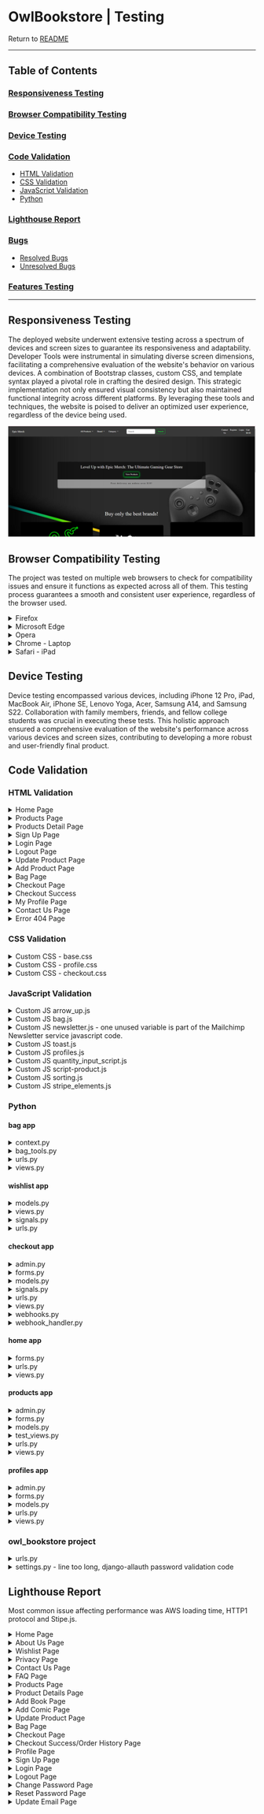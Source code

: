 # OwlBookstore | Testing

Return to [README](README.md)
- - -

## Table of Contents

### [Responsiveness Testing](#responsiveness-testing-1)

### [Browser Compatibility Testing](#browser-compatibility-testing-1)

### [Device Testing](#device-testing-1)

### [Code Validation](#code-validation-1)

* [HTML Validation](#html-validation)
* [CSS Validation](#css-validation)
* [JavaScript Validation](#javascript-validation)
* [Python](#python)

### [Lighthouse Report](#lighthouse-report-1)

### [Bugs](#bugs-1)

* [Resolved Bugs](#resolved-bugs)
* [Unresolved Bugs](#unresolved-bug)

### [Features Testing](#features-testing-1)

- - -

## Responsiveness Testing

The deployed website underwent extensive testing across a spectrum of devices and screen sizes to guarantee its responsiveness and adaptability. Developer Tools were instrumental in simulating diverse screen dimensions, facilitating a comprehensive evaluation of the website's behavior on various devices.
A combination of Bootstrap classes, custom CSS, and template syntax played a pivotal role in crafting the desired design. This strategic implementation not only ensured visual consistency but also maintained functional integrity across different platforms. By leveraging these tools and techniques, the website is poised to deliver an optimized user experience, regardless of the device being used.

![Homepage](/media/readme/homepage.png)

## Browser Compatibility Testing

The project was tested on multiple web browsers to check for compatibility issues and ensure it functions as expected across all of them. This testing process guarantees a smooth and consistent user experience, regardless of the browser used.

<details>
<summary> Firefox
</summary>

![Firefox](/media/readme/firefox.png)
</details>

<details>
<summary> Microsoft Edge
</summary>

![Microsoft Edge](/media/readme/edge.png)
</details>

<details>
<summary> Opera
</summary>

![Opera](/media/readme/opera.png)
</details>

<details>
<summary> Chrome - Laptop
</summary>

![Chrome on Laptop](/media/readme/chrome.png)
</details>

<details>
<summary> Safari - iPad
</summary>

![Safari on iPhone](/media/readme/safari.jpg)
</details>

## Device Testing

Device testing encompassed various devices, including iPhone 12 Pro, iPad, MacBook Air, iPhone SE, Lenovo Yoga, Acer, Samsung A14, and Samsung S22. Collaboration with family members, friends, and fellow college students was crucial in executing these tests. This holistic approach ensured a comprehensive evaluation of the website's performance across various devices and screen sizes, contributing to developing a more robust and user-friendly final product.

## Code Validation

### HTML Validation

<details>
<summary> Home Page
</summary>

![Home Page](/media/sreenshots_webp/validation_home.webp)
</details>

<details>
<summary> Products Page
</summary>

![Products Page](/media/sreenshots_webp/validation_products.webp)
</details>

<details>
<summary> Products Detail Page
</summary>

![Product Detail Page](/media/sreenshots_webp/validation_product_details.webp)
</details>

<details>
<summary> Sign Up Page
</summary>

![Sign Up Page](/media/sreenshots_webp/validation_register.webp)
</details>

<details>
<summary> Login Page
</summary>

![Login Page](/media/sreenshots_webp/validation_signin.webp)
</details>

<details>
<summary> Logout Page
</summary>

![Logout Page](/media/sreenshots_webp/validation_signout.webp)
</details>

<details>
<summary> Update Product Page
</summary>

![Update Product Page](/media/sreenshots_webp/validation_update.webp)
</details>

<details>
<summary> Add Product Page
</summary>

![Add Comic Page](/media/sreenshots_webp/validation_add_comic.webp)
</details>

<details>
<summary> Bag Page
</summary>

![Bag Page](/media/sreenshots_webp/validation_bag.webp)
</details>

<details>
<summary> Checkout Page
</summary>

![Checkout Page](/media/sreenshots_webp/validation_checkout.webp)
</details>

<details>
<summary> Checkout Success
</summary>

![Checkout and Order History Page](/media/sreenshots_webp/validation_checkout_success.webp)
</details>

<details>
<summary> My Profile Page
</summary>

![My Profile Page](/media/sreenshots_webp/validation_myprofile.webp)
</details>

<details>
<summary> Contact Us Page
</summary>

![Contact Us Page](/media/sreenshots_webp/validation_contact_us.webp)
</details>

<details>
<summary> Error 404 Page
</summary>

![Error 404 Page](/media/sreenshots_webp/validation_error404.webp)
</details>

### CSS Validation

<details>
<summary> Custom CSS - base.css
</summary>

![Base css](/media/sreenshots_webp/validation_css_base.webp)
</details>

<details>
<summary> Custom CSS - profile.css
</summary>

![Profile css](/media/sreenshots_webp/validation_css_profile.webp)
</details>

<details>
<summary> Custom CSS - checkout.css
</summary>

![Checkout css](/media/sreenshots_webp/validation_css_checkout.webp)
</details>

### JavaScript Validation

<details>
<summary> Custom JS arrow_up.js
</summary>

![Arrow Up JS](/media/sreenshots_webp/js_arrow_up.webp)
</details>

<details>
<summary> Custom JS bag.js
</summary>

![Bag JS](/media/sreenshots_webp/js_bag.webp)
</details>

<details>
<summary> Custom JS newsletter.js - one unused variable is part of the Mailchimp Newsletter service javascript code.
</summary>

![Newsletter JS](/media/sreenshots_webp/js_newsletter.webp)
</details>

<details>
<summary> Custom JS toast.js
</summary>

![Toast JS](/media/sreenshots_webp/js_toast.webp)
</details>

<details>
<summary> Custom JS profiles.js
</summary>

![Profiles JS](/media/sreenshots_webp/js_profiles.webp)
</details>

<details>
<summary> Custom JS quantity_input_script.js
</summary>

![Quantity Input JS](/media/sreenshots_webp/js_quantity_input.webp)
</details>

<details>
<summary> Custom JS script-product.js
</summary>

![Product JS](/media/sreenshots_webp/js_script-products.webp)
</details>

<details>
<summary> Custom JS sorting.js
</summary>

![Sorting JS](/media/sreenshots_webp/js_sorting.webp)
</details>

<details>
<summary> Custom JS stripe_elements.js
</summary>

![Stripe Elements JS](/media/sreenshots_webp/js_stripe_elements.webp)
</details>

### Python

#### bag app

<details>
<summary> context.py
</summary>

![context.py](/media/sreenshots_webp/py_bag_context.webp)
</details>

<details>
<summary> bag_tools.py
</summary>

![bag_tools.py](/media/sreenshots_webp/py_bag_tools.webp)
</details>

<details>
<summary> urls.py
</summary>

![urls.py](/media/sreenshots_webp/py_bag_urls.webp)
</details>

<details>
<summary> views.py
</summary>

![views.py](/media/sreenshots_webp/py_bag_views.webp)
</details>

#### wishlist app

<details>
<summary> models.py
</summary>

![models.py](/media/sreenshots_webp/wishlist_models.webp)
</details>

<details>
<summary> views.py
</summary>

![views.py](/media/sreenshots_webp/wishlist_views.webp)
</details>

<details>
<summary> signals.py
</summary>

![signals.py](/media/sreenshots_webp/wishlist_signals.webp)
</details>

<details>
<summary> urls.py
</summary>

![urls.py](/media/sreenshots_webp/wishlist_urls.webp)
</details>

#### checkout app

<details>
<summary> admin.py
</summary>

![admin.py](/media/sreenshots_webp/py_checkout_admin.webp)
</details>

<details>
<summary> forms.py
</summary>

![forms.py](/media/sreenshots_webp/py_checkout_forms.webp)
</details>

<details>
<summary> models.py
</summary>

![models.py](/media/sreenshots_webp/py_checkout_modles.webp)
</details>

<details>
<summary> signals.py
</summary>

![signals.py](/media/sreenshots_webp/py_checkout_signals.webp)
</details>

<details>
<summary> urls.py
</summary>

![urls.py](/media/sreenshots_webp/py_checkout_urls.webp)
</details>

<details>
<summary> views.py
</summary>

![views.py](/media/sreenshots_webp/py_checkout_views.webp)
</details>

<details>
<summary> webhooks.py
</summary>

![webhooks.py](/media/sreenshots_webp/py_checkout_wh.webp)
</details>

<details>
<summary> webhook_handler.py
</summary>

![webhook_handler.py](/media/sreenshots_webp/py_checkout_wh_handler.webp)
</details>

#### home app

<details>
<summary> forms.py
</summary>

![forms.py](/media/sreenshots_webp/py_home_forms.webp)
</details>

<details>
<summary> urls.py
</summary>

![urls.py](/media/sreenshots_webp/py_home_urls.webp)
</details>

<details>
<summary> views.py
</summary>

![views.py](/media/sreenshots_webp/py_home_views.webp)
</details>

#### products app

<details>
<summary> admin.py
</summary>

![admin.py](/media/sreenshots_webp/py_products_admin.webp)
</details>

<details>
<summary> forms.py
</summary>

![forms.py](/media/sreenshots_webp/py_products_forms.webp)
</details>

<details>
<summary> models.py
</summary>

![models.py](/media/sreenshots_webp/py_products_models.webp)
</details>

<details>
<summary> test_views.py
</summary>

![test_views.py](/media/sreenshots_webp/py_products_test_views.webp)
</details>

<details>
<summary> urls.py
</summary>

![urls.py](/media/sreenshots_webp/py_products_urls.webp)
</details>

<details>
<summary> views.py
</summary>

![views.py](/media/sreenshots_webp/py_products_views.webp)
</details>

#### profiles app

<details>
<summary> admin.py
</summary>

![admin.py](/media/sreenshots_webp/py_profiles_admin.webp)
</details>

<details>
<summary> forms.py
</summary>

![forms.py](/media/sreenshots_webp/py_profiles_forms.webp)
</details>

<details>
<summary> models.py
</summary>

![models.py](/media/sreenshots_webp/py_profiles_models.webp)
</details>

<details>
<summary> urls.py
</summary>

![urls.py](/media/sreenshots_webp/py_profiles_urls.webp)
</details>

<details>
<summary> views.py
</summary>

![views.py](/media/sreenshots_webp/py_profiles_views.webp)
</details>

### owl_bookstore project

<details>
<summary> urls.py
</summary>

![urls.py](/media/sreenshots_webp/py_urls.webp)
</details>

<details>
<summary> settings.py - line too long, django-allauth password validation code
</summary>

![settings.py](/media/sreenshots_webp/py_settings.webp)
</details>

## Lighthouse Report

Most common issue affecting performance was AWS loading time, HTTP1 protocol and Stipe.js.

<details>
<summary> Home Page
</summary>

![Home Page](/media/sreenshots_webp/lighthouse_home.webp)
</details>

<details>
<summary> About Us Page
</summary>

![About Us Page](/media/sreenshots_webp/lighthouse_about_us.webp)
</details>

<details>
<summary> Wishlist Page
</summary>

![Wishlist Page](/media/sreenshots_webp/lighthouse_wishlist.webp)
</details>

<details>
<summary> Privacy Page
</summary>

![Privacy Page](/media/sreenshots_webp/lighthouse_privacy.webp)
</details>

<details>
<summary> Contact Us Page
</summary>

![Contact Us Page](/media/sreenshots_webp/lighthouse_contact_us.webp)
</details>

<details>
<summary> FAQ Page
</summary>

![FAQ Page](/media/sreenshots_webp/lighthouse_faq.webp)
</details>

<details>
<summary> Products Page
</summary>

![Products Page](/media/sreenshots_webp/lighthouse_products.webp)
</details>

<details>
<summary> Product Details Page
</summary>

![Product Details Page](/media/sreenshots_webp/lighthouse_product_details.webp)
</details>

<details>
<summary> Add Book Page
</summary>

![Add Book Page](/media/sreenshots_webp/lighthouse_add_book.webp)
</details>

<details>
<summary> Add Comic Page
</summary>

![Add Comic Page](/media/sreenshots_webp/lighthouse_add_comic.webp)
</details>

<details>
<summary> Update Product Page
</summary>

![Update Product Page](/media/sreenshots_webp/lighthouse_update_product.webp)
</details>

<details>
<summary> Bag Page
</summary>

![Bag Page](/media/sreenshots_webp/lighthouse_bag.webp)
</details>

<details>
<summary> Checkout Page
</summary>

![Checkout Page](/media/sreenshots_webp/lighthouse_checkout.webp)
</details>

<details>
<summary> Checkout Success/Order History Page
</summary>

![Checkout Success/Order History Page](/media/sreenshots_webp/lighthouse_order_history.webp)
</details>

<details>
<summary> Profile Page
</summary>

![Profile Page](/media/sreenshots_webp/lighthouse_profile.webp)
</details>

<details>
<summary> Sign Up Page
</summary>

![Sign Up Page](/media/sreenshots_webp/lighthouse_register.webp)
</details>

<details>
<summary> Login Page
</summary>

![Login Page](/media/sreenshots_webp/lighthouse_login.webp)
</details>

<details>
<summary> Logout Page
</summary>

![Logout Page](/media/sreenshots_webp/lighthouse_logout.webp)
</details>

<details>
<summary> Change Password Page
</summary>

![Change Password Page](/media/sreenshots_webp/lighthouse_password_change.webp)
</details>

<details>
<summary> Reset Password Page
</summary>

![Reset Password Page](/media/sreenshots_webp/lighthouse_password_reset.webp)
</details>

<details>
<summary> Update Email Page
</summary>

![Update Email Page](/media/sreenshots_webp/lighthouse_email_update.webp)
</details>
